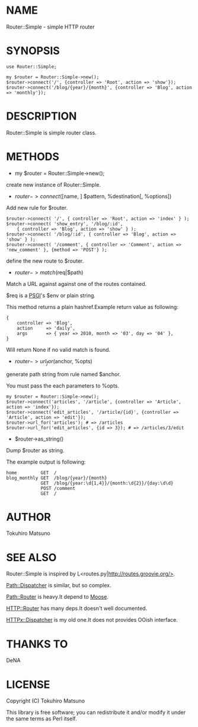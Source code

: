 # NAME

Router::Simple - simple HTTP router

# SYNOPSIS

    use Router::Simple;

    my $router = Router::Simple->new();
    $router->connect('/', {controller => 'Root', action => 'show'});
    $router->connect('/blog/{year}/{month}', {controller => 'Blog', action => 'monthly'});

# DESCRIPTION

Router::Simple is simple router class.

# METHODS

- my $router = Router::Simple->new();

create new instance of Router::Simple.

- $router->connect([$name, ] $pattern, \%destination[, \%options])

Add new rule for $router.

    $router->connect( '/', { controller => 'Root', action => 'index' } );
    $router->connect( 'show_entry', '/blog/:id',
        { controller => 'Blog', action => 'show' } );
    $router->connect( '/blog/:id', { controller => 'Blog', action => 'show' } );
    $router->connect( '/comment', { controller => 'Comment', action => 'new_comment' }, {method => 'POST'} );

define the new route to $router.

- $router->match($req|$path)

Match a URL against against one of the routes contained.

$req is a [PSGI](http://search.cpan.org/search?mode=module&query=PSGI)'s $env or plain string.

This method returns a plain hashref.Example return value as following:

    {
        controller => 'Blog',
        action     => 'daily',
        args       => { year => 2010, month => '03', day => '04' },
    }

Will return None if no valid match is found.

- $router->url_for($anchor, \%opts)

generate path string from rule named $anchor.

You must pass the each parameters to \%opts.

    my $router = Router::Simple->new();
    $router->connect('articles', '/article', {controller => 'Article', action => 'index'});
    $router->connect('edit_articles', '/article/{id}', {controller => 'Article', action => 'edit'});
    $router->url_for('articles'); # => /articles
    $router->url_for('edit_articles', {id => 3}); # => /articles/3/edit

- $router->as_string()

Dump $router as string.

The example output is following:

    home         GET  /
    blog_monthly GET  /blog/{year}/{month}
                 GET  /blog/{year:\d{1,4}}/{month:\d{2}}/{day:\d\d}
                 POST /comment
                 GET  /

# AUTHOR

Tokuhiro Matsuno <tokuhirom AAJKLFJEF GMAIL COM>

# SEE ALSO

Router::Simple is inspired by L<routes.py|http://routes.groovie.org/>.

[Path::Dispatcher](http://search.cpan.org/search?mode=module&query=Path::Dispatcher) is similar, but so complex.

[Path::Router](http://search.cpan.org/search?mode=module&query=Path::Router) is heavy.It depend to [Moose](http://search.cpan.org/search?mode=module&query=Moose).

[HTTP::Router](http://search.cpan.org/search?mode=module&query=HTTP::Router) has many deps.It doesn't well documented.

[HTTPx::Dispatcher](http://search.cpan.org/search?mode=module&query=HTTPx::Dispatcher) is my old one.It does not provides OOish interface.

# THANKS TO

DeNA

# LICENSE

Copyright (C) Tokuhiro Matsuno

This library is free software; you can redistribute it and/or modify
it under the same terms as Perl itself.